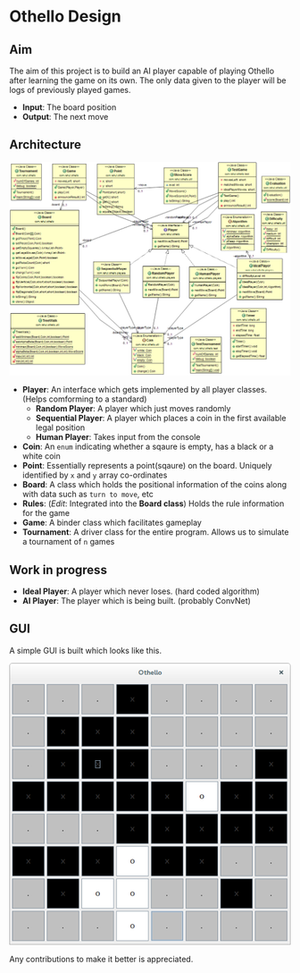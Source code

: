 # Othello Design

## Aim

The aim of this project is to build an AI player capable of playing Othello after learning the game on its own. The only data given to the player will be logs of previously played games.

* **Input**: The board position
* **Output**: The next move

## Architecture

![Othello Architecture](./res/architecture.png?raw=true)

* **Player**: An interface which gets implemented by all player classes. (Helps comforming to a standard)
	- **Random Player**: A player which just moves randomly
	- **Sequential Player**: A player which places a coin in the first available legal position
	- **Human Player**: Takes input from the console
* **Coin**: An `enum` indicating whether a sqaure is empty, has a black or a white coin
* **Point**: Essentially represents a point(sqaure) on the board. Uniquely identified by `x` and `y` array co-ordinates
* **Board**: A class which holds the positional information of the coins along with data such as `turn to move`, etc
* **Rules**: (*Edit*: Integrated into the **Board class**) Holds the rule information for the game
* **Game**: A binder class which facilitates gameplay
* **Tournament**: A driver class for the entire program. Allows us to simulate a tournament of `n` games

## Work in progress

* **Ideal Player**: A player which never loses. (hard coded algorithm)
* **AI Player**: The player which is being built. (probably ConvNet)

## GUI

A simple GUI is built which looks like this.

![GUI Board Screenshot](./res/board.png?raw=true)

Any contributions to make it better is appreciated.
